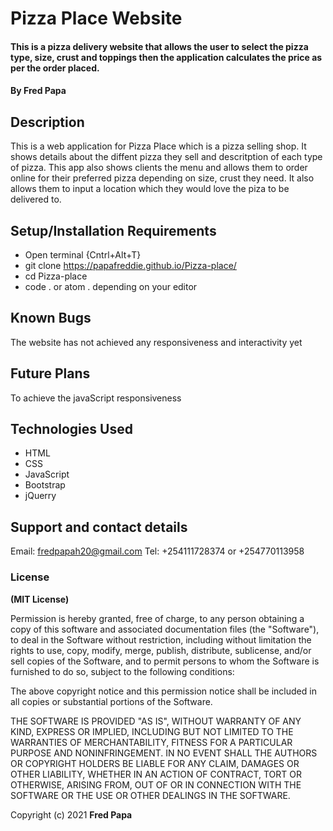# Pizza Place Website
#### This is a pizza delivery website that allows the user to select the pizza type, size, crust and toppings then the application calculates the price as per the order placed.
#### By **Fred Papa**
## Description
This is a web application for Pizza Place which is a pizza selling shop. It shows details about the diffent pizza they sell and descritption of each type of pizza. This app also shows clients the menu and allows them to order online for their preferred pizza depending on size, crust they need. It also allows them to input a location which they would love the piza to be delivered to.
## Setup/Installation Requirements
* Open terminal {Cntrl+Alt+T}
* git clone https://papafreddie.github.io/Pizza-place/
* cd Pizza-place
* code . or atom . depending on your editor
## Known Bugs
The website has not achieved any responsiveness and interactivity yet
## Future Plans
To achieve the javaScript responsiveness
## Technologies Used
* HTML
* CSS
* JavaScript
* Bootstrap
* jQuerry

## Support and contact details
Email: fredpapah20@gmail.com
Tel: +254111728374 or +254770113958
### License
**(MIT License)**

Permission is hereby granted, free of charge, to any person obtaining a copy
of this software and associated documentation files (the "Software"), to deal
in the Software without restriction, including without limitation the rights
to use, copy, modify, merge, publish, distribute, sublicense, and/or sell
copies of the Software, and to permit persons to whom the Software is
furnished to do so, subject to the following conditions:

The above copyright notice and this permission notice shall be included in all
copies or substantial portions of the Software.

THE SOFTWARE IS PROVIDED "AS IS", WITHOUT WARRANTY OF ANY KIND, EXPRESS OR
IMPLIED, INCLUDING BUT NOT LIMITED TO THE WARRANTIES OF MERCHANTABILITY,
FITNESS FOR A PARTICULAR PURPOSE AND NONINFRINGEMENT. IN NO EVENT SHALL THE
AUTHORS OR COPYRIGHT HOLDERS BE LIABLE FOR ANY CLAIM, DAMAGES OR OTHER
LIABILITY, WHETHER IN AN ACTION OF CONTRACT, TORT OR OTHERWISE, ARISING FROM,
OUT OF OR IN CONNECTION WITH THE SOFTWARE OR THE USE OR OTHER DEALINGS IN THE
SOFTWARE.

Copyright (c) 2021 **Fred Papa**
  